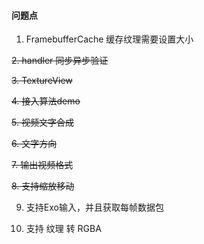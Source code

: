#### 问题点

1. FramebufferCache 缓存纹理需要设置大小

~~2. handler 同步异步验证~~

~~3. TextureView~~

~~4. 接入算法demo~~

~~5. 视频文字合成~~

~~6. 文字方向~~

~~7. 输出视频格式~~

~~8. 支持缩放移动~~

9. 支持Exo输入，并且获取每帧数据包

10. 支持 纹理 转 RGBA

